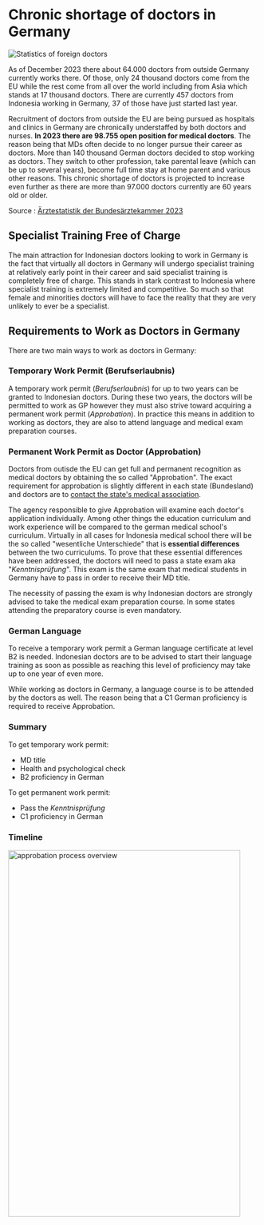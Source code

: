 # Chronic shortage of doctors in Germany

![Statistics of foreign doctors](/img/Arztestatistik.png)

As of December 2023 there about 64.000 doctors from outside Germany currently works there. Of those, only 24 thousand doctors come from the EU  while the rest come from all over the world including from Asia which stands at 17 thousand doctors. There are currently 457 doctors from Indonesia working in Germany, 37 of those have just started last year.

Recruitment of doctors from outside the EU are being pursued as hospitals and clinics in Germany are chronically understaffed by both doctors and nurses. **In 2023 there are 98.755 open position for medical doctors**. The reason being that MDs often decide to no longer pursue their career as doctors. More than 140 thousand German doctors decided to stop working as doctors. They switch to other profession, take parental leave (which can be up to several years), become full time stay at home parent and various other reasons. This chronic shortage of doctors is projected to increase even further as there are more than 97.000 doctors currently are 60 years old or older.

Source : [Ärztestatistik der Bundesärztekammer 2023](https://www.bundesaerztekammer.de/fileadmin/user_upload/BAEK/Ueber_uns/Statistik/AErztestatistik_2023_18.04.2024.pdf)


## Specialist Training Free of Charge

The main attraction for Indonesian doctors looking to work in Germany is the fact that virtually all doctors in Germany will undergo specialist training at relatively early point in their career and said specialist training is completely free of charge. This stands in stark contrast to Indonesia where specialist training is extremely limited and competitive. So much so that female and minorities doctors will have to face the reality that they are very unlikely to ever be a specialist.

## Requirements to Work as Doctors in Germany

There are two main ways to work as doctors in Germany:

### Temporary Work Permit (Berufserlaubnis)

A temporary work permit (*Berufserlaubnis*) for up to two years can be granted to Indonesian doctors. During these two years, the doctors will be permitted to work as GP however they must also strive toward acquiring a permanent work permit (*Approbation*). In practice this means in addition to working as doctors, they are also to attend language and medical exam preparation courses.

### Permanent Work Permit as Doctor (Approbation)

Doctors from outisde the EU can get full and permanent recognition as medical doctors by obtaining the so called "Approbation". The exact requirement for approbation is slightly different in each state (Bundesland) and doctors are to [contact the state's medical association](https://www.bundesaerztekammer.de/fileadmin/user_upload/BAEK/Themen/Aus-Fort-Weiterbildung/Ausbildung/Liste_Approbationsbehoerden_final_230424.pdf).

The agency responsible to give Approbation will examine each doctor's application individually. Among other things the education curriculum and work experience will be compared to the german medical school's curriculum. Virtually in all cases for Indonesia medical school there will be the so called "wesentliche Unterschiede" that is **essential differences** between the two curriculums. To prove that these essential differences have been addressed, the doctors will need to pass a state exam aka "*Kenntnisprüfung*". This exam is the same exam that medical students in Germany have to pass in order to receive their MD title.

The necessity of passing the exam is why Indonesian doctors are strongly advised to take the medical exam preparation course. In some states attending the preparatory course is even mandatory.

### German Language

To receive a temporary work permit a German language certificate at level B2 is needed. Indonesian doctors are to be advised to start their language training as soon as possible as reaching this level of proficiency may take up to one year of even more.

While working as doctors in Germany, a language course is to be attended by the doctors as well. The reason being that a C1 German proficiency is required to receive Approbation. 

### Summary

To get temporary work permit:

- MD title
- Health and psychological check
- B2 proficiency in German

To get permanent work permit:

- Pass the *Kenntnisprüfung*
- C1 proficiency in German

### Timeline

<img src="/img/Approbation-Process.png" alt="approbation process overview" height="734" width="465" />
